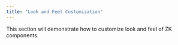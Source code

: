 ```yaml
---
title: "Look and Feel Customization"
---
```


This section will demonstrate how to customize look and feel of ZK
components.
